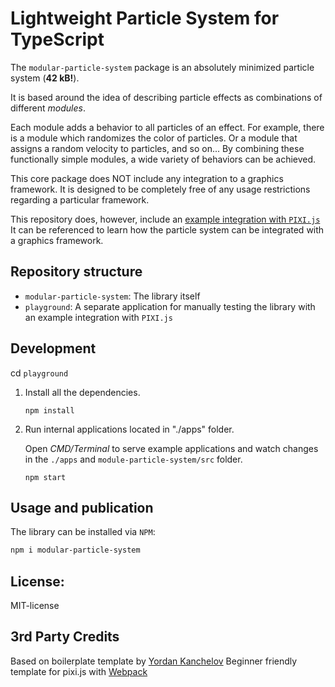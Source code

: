 <!---
This README is displayed in the front page of GitHub page
--->

# Lightweight Particle System for TypeScript

The `modular-particle-system` package is an absolutely minimized particle system (**42 kB!**).

It is based around the idea of describing particle effects as combinations of different _modules_.

Each module adds a behavior to all particles of an effect.
For example, there is a module which randomizes the color of particles.
Or a module that assigns a random velocity to particles, and so on...
By combining these functionally simple modules, a wide variety of behaviors can be achieved.

This core package does NOT include any integration to a graphics framework.
It is designed to be completely free of any usage restrictions regarding a particular framework.

This repository does, however, include an [example integration with `PIXI.js`](https://github.com/Risto-Paasivirta/ParticleSystem/tree/master/playground/apps/helpers/renderer/renderer.ts)
It can be referenced to learn how the particle system can be integrated with a graphics framework.

## Repository structure

- `modular-particle-system`: The library itself
- `playground`: A separate application for manually testing the library with an example integration with `PIXI.js`

## Development

cd `playground`

1. Install all the dependencies.

   ```
   npm install
   ```

2. Run internal applications located in "./apps" folder.

   Open _CMD/Terminal_ to serve example applications and watch changes in the `./apps` and `module-particle-system/src` folder.

   ```
   npm start
   ```

## Usage and publication

The library can be installed via `NPM`:

```bash
npm i modular-particle-system
```

## License:

MIT-license

## 3rd Party Credits

Based on boilerplate template by [Yordan Kanchelov](https://github.com/yordan-kanchelov/pixi-typescript-boilerplate)
Beginner friendly template for pixi.js with [Webpack](https://webpack.js.org/)
